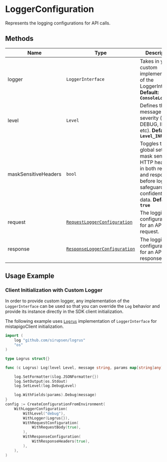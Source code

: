 
# LoggerConfiguration

Represents the logging configurations for API calls.

## Methods

| Name | Type | Description | Setter |
|  --- | --- | --- | --- |
| logger | `LoggerInterface` | Takes in your custom implementation of the LoggerInterface. **Default: `ConsoleLogger`** | `WithLogger` |
| level | `Level` | Defines the log message severity (e.g., DEBUG, INFO, etc). **Default : `Level_INFO`** | `WithLevel` |
| maskSensitiveHeaders | `bool` | Toggles the global setting to mask sensitive HTTP headers in both requests and responses before logging, safeguarding confidential data. **Default : `true`** | `WithMaskSensitiveHeaders` |
| request | [`RequestLoggerConfiguration`](request-logger-configuration.md) | The logging configurations for an API request. | `WithRequestConfiguration` |
| response | [`ResponseLoggerConfiguration`](response-logger-configuration.md) | The logging configurations for an API response. | `WithResponseConfiguration` |

## Usage Example

### Client Initialization with Custom Logger

In order to provide custom logger, any implementation of the `LoggerInterface` can be used so that you can override the `Log` behavior and provide its instance directly in the SDK client initialization.

The following example uses [`Logrus`](https://pkg.go.dev/github.com/sirupsen/logrus) implementation of `LoggerInterface` for mistapigoClient initialization.

```go
import (
	log "github.com/sirupsen/logrus"
	"os"
)

type Logrus struct{}

func (c Logrus) Log(level Level, message string, params map[string]any) {

	log.SetFormatter(&log.JSONFormatter{})
	log.SetOutput(os.Stdout)
	log.SetLevel(log.DebugLevel)

	log.WithFields(params).Debug(message)
}
config := CreateConfigurationFromEnvironment(
	WithLoggerConfiguration(
		WithLevel("debug"),
		WithLogger(Logrus{}),
		WithRequestConfiguration(
			WithRequestBody(true),
		),
		WithResponseConfiguration(
			WithResponseHeaders(true),
		),
	),
)
```

